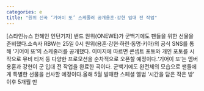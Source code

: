 ```yaml
---
categories: e
title: "원위 신곡 ‘기어이 또’ 스케줄러 공개용훈·강현 입대 전 작업"
---
```

[스타인뉴스 한혜인 인턴기자] 밴드 원위(ONEWE)가 군백기에도 팬들을 위한 선물을 준비했다.소속사 RBW는 25일 0시 원위(용훈·강현·하린·동명·키아)의 공식 SNS를 통해 ‘기어이 또’의 스케줄러를 공개했다. 이미지에 따르면 콘셉트 포토와 개인 포토를 시작으로 뮤비 티저 등 다양한 프로모션을 순차적으로 오픈할 예정이다.‘기어이 또’는 멤버 용훈과 강현이 군 입대 전 작업을 완료한 곡이다. 군백기에도 완전체의 모습으로 팬들에게 특별한 선물을 선사할 예정이다.올해 5월 발매한 스페셜 앨범 ‘시간을 담은 작은 방’ 이후 5개월 만